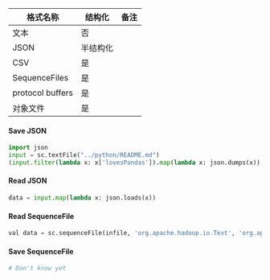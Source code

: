 | **格式名称**         | **结构化** | 备注   |
| ---------------- | ------- | ---- |
| 文本               | 否       |      |
| JSON             | 半结构化    |      |
| CSV              | 是       |      |
| SequenceFiles    | 是       |      |
| protocol buffers | 是       |      |
| 对象文件             | 是       |      |

#### Save JSON

```python
import json
input = sc.textFile("../python/README.md")
(input.filter(lambda x: x['lovesPandas']).map(lambda x: json.dumps(x)).saveAsTextFile('file.json'))
```



#### Read JSON

```python
data = input.map(lambda x: json.loads(x))
```



 #### Read SequenceFile

```python
val data = sc.sequenceFile(infile, 'org.apache.hadoop.io.Text', 'org.apache.hadoop.io.InWritable')
```



#### Save SequenceFile

```python
# Don't know yet
```

